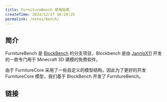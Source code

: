 ```yaml
---
title: FurnitureBench 使用指南
createTime: 2024/12/27 16:29:25
permalink: /notes/bench/
---
```


## 简介

FurnitureBench 是 [BlockBench](https://github.com/JannisX11/blockbench) 的分支项目，Blockbench 是由 [JannisX11](https://github.com/JannisX11) 开发的一款专门用于 Minecraft 3D 建模的免费软件。

由于 FurnitureCore 采用了一些自定义的模型结构，因此为了更好的开发 FurnitureCore 模型，我们基于 BlockBench 开发了 FurnitureBench。

## 链接

<LinkCard icon="twemoji:airplane-departure" title="开始使用" href="https://furniturebench.lunadeer.cn/" />

<LinkCard icon="unjs:unpdf" title="使用教程" href="/notes/bench/new-model/" />

<LinkCard icon="vscode-icons:file-type-dtd" title="源码仓库" href="https://github.com/FurnitureCore/FurnitureBench/tree/dev/furniture" />
